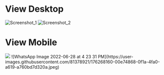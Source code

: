 <h1>View Desktop</h1>

![Screenshot_1](https://user-images.githubusercontent.com/81378921/176267792-e79f423f-21c2-4a8d-b9e3-f1389fb29c00.png)
![Screenshot_2](https://user-images.githubusercontent.com/81378921/176267816-7d434bc2-6bf6-4f09-9310-6700733c5284.png)

<h1>View Mobile</h1>

<img src="https://user-images.githubusercontent.com/81378921/176268138-4c93c9ca-ed98-4f78-b2fd-4274c0fdfd96.jpeg" />
![WhatsApp Image 2022-06-28 at 4 23 31 PM](https://user-images.githubusercontent.com/81378921/176268160-00e74868-0f1a-4fa0-a619-a760bd7d320a.jpeg)


